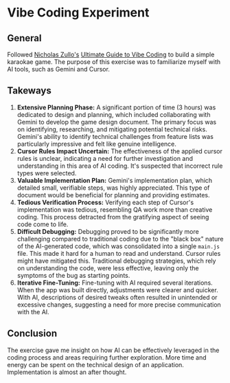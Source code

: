# Vibe Coding Experiment

## General
Followed [Nicholas Zullo's](https://x.com/NicolasZu) [Ultimate Guide to Vibe Coding](https://github.com/EnzeD/vibe-coding) to build a simple karaokae game. The purpose of this exercise was to familiarize myself with AI tools, such as Gemini and Cursor. 

## Takeways 
1. **Extensive Planning Phase:** A significant portion of time (3 hours) was dedicated to design and planning, which included collaborating with Gemini to develop the game design document. The primary focus was on identifying, researching, and mitigating potential technical risks. Gemini's ability to identify technical challenges from feature lists was particularly impressive and felt like genuine intelligence.
2. **Cursor Rules Impact Uncertain:** The effectiveness of the applied cursor rules is unclear, indicating a need for further investigation and understanding in this area of AI coding. It's suspected that incorrect rule types were selected.
3. **Valuable Implementation Plan:** Gemini's implementation plan, which detailed small, verifiable steps, was highly appreciated. This type of document would be beneficial for planning and providing estimates.
4. **Tedious Verification Process:** Verifying each step of Cursor's implementation was tedious, resembling QA work more than creative coding. This process detracted from the gratifying aspect of seeing code come to life.
5. **Difficult Debugging:** Debugging proved to be significantly more challenging compared to traditional coding due to the "black box" nature of the AI-generated code, which was consolidated into a single `main.js` file. This made it hard for a human to read and understand. Cursor rules might have mitigated this. Traditional debugging strategies, which rely on understanding the code, were less effective, leaving only the symptoms of the bug as starting points.
6. **Iterative Fine-Tuning:** Fine-tuning with AI required several iterations. When the app was built directly, adjustments were clearer and quicker. With AI, descriptions of desired tweaks often resulted in unintended or excessive changes, suggesting a need for more precise communication with the AI.

## Conclusion
The exercise gave me insight on how AI can be effectively leveraged in the coding process and areas requiring further exploration. More time and energy can be spent on the technical design of an application. Implementation is almost an after thought.